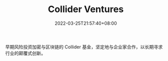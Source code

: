 ﻿---
weight: 
title: "Collider Ventures"
description: "早期风险投资加密与区块链的 Collider 基金，坚定地与企业家合作，以长期寻求行业的颠覆式创新"
date: 2022-03-25T21:57:40+08:00
lastmod: 2022-03-25T16:45:40+08:00
draft: false
authors: ["Metabd"]
featuredImage: "collider-ventures.jpg"
link: ""
tags: ["投资机构","Collider Ventures"]
categories: ["navigation"]
navigation: ["投资机构"]
lightgallery: true
toc: true
pinned: false
recommend: false
recommend1: false
---
早期风险投资加密与区块链的 Collider 基金，坚定地与企业家合作，以长期寻求行业的颠覆式创新。
